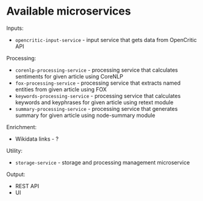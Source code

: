 # Available microservices

Inputs:
- `opencritic-input-service` - input service that gets data from OpenCritic API

Processing:
- `corenlp-processing-service` - processing service that calculates sentiments for given article using CoreNLP
- `fox-processing-service` - processing service that extracts named entities from given article using FOX
- `keywords-processing-service` - processing service that calculates keywords and keyphrases for given article using retext module
- `summary-processing-service` - processing service that generates summary for given article using node-summary module

Enrichment:
- Wikidata links - ?

Utility:
- `storage-service` - storage and processing management microservice

Output:
- REST API
- UI
